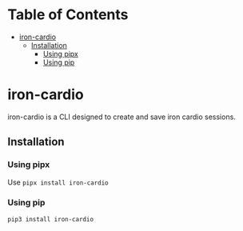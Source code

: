 
# Table of Contents

+  [iron-cardio](#org1219799)
    +  [Installation](#org7795568)
        +  [Using pipx](#org90af763)
        +  [Using pip](#org64c33f6)



<a id="org1219799"></a>

# iron-cardio

iron-cardio is a CLI designed to create and save iron cardio sessions.


<a id="org7795568"></a>

## Installation


<a id="org90af763"></a>

### Using pipx

Use `pipx install iron-cardio`


<a id="org64c33f6"></a>

### Using pip

`pip3 install iron-cardio`

